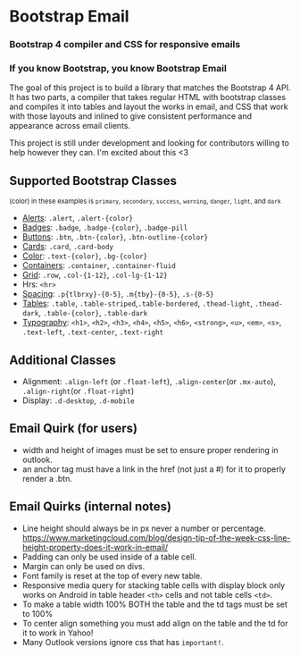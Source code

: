 # Bootstrap Email
### Bootstrap 4 compiler and CSS for responsive emails
### If you know Bootstrap, you know Bootstrap Email

The goal of this project is to build a library that matches the Bootstrap 4 API. It has two parts, a compiler that takes regular HTML with bootstrap classes and compiles it into tables and layout the works in email, and CSS that work with those layouts and inlined to give consistent performance and appearance across email clients.

This project is still under development and looking for contributors willing to help however they can. I'm excited about this <3

## Supported Bootstrap Classes
<small>(color) in these examples is `primary`, `secondary`, `success`, `warning`, `danger`, `light`, and `dark`</small>
- [Alerts](https://getbootstrap.com/docs/4.0/components/alerts/): `.alert`, `.alert-{color}`
- [Badges](https://getbootstrap.com/docs/4.0/components/badge/): `.badge`, `.badge-{color}`, `.badge-pill`
- [Buttons](https://getbootstrap.com/docs/4.0/components/buttons/): `.btn`, `.btn-{color}`, `.btn-outline-{color}`
- [Cards](https://getbootstrap.com/docs/4.0/components/card/): `.card`, `.card-body`
- [Color](https://getbootstrap.com/docs/4.0/utilities/colors/): `.text-{color}`, `.bg-{color}`
- [Containers](https://getbootstrap.com/docs/4.0/layout/overview/#containers): `.container`, `.container-fluid`
- [Grid](https://getbootstrap.com/docs/4.0/layout/grid/): `.row`, `.col-{1-12}`, `.col-lg-{1-12}`
- Hrs: `<hr>`
- [Spacing](https://getbootstrap.com/docs/4.0/utilities/spacing/): `.p{tlbrxy}-{0-5}`, `.m{tby}-{0-5}`, `.s-{0-5}`
- [Tables](https://getbootstrap.com/docs/4.0/content/tables/): `.table`, `.table-striped`,`.table-bordered`, `.thead-light`, `.thead-dark`, `.table-{color}`, `.table-dark`
- [Typography](https://getbootstrap.com/docs/4.0/content/typography/): `<h1>`, `<h2>`, `<h3>`, `<h4>`, `<h5>`, `<h6>`, `<strong>`, `<u>`, `<em>`, `<s>`, `.text-left`, `.text-center`, `.text-right`

## Additional Classes
- Alignment: `.align-left` (or `.float-left`), `.align-center`(or `.mx-auto`), `.align-right`(or `.float-right`)
- Display: `.d-desktop`, `.d-mobile`

## Email Quirk (for users)
- width and height of images must be set to ensure proper rendering in outlook.
- an anchor tag must have a link in the href (not just a #) for it to properly render a .btn.

## Email Quirks (internal notes)
- Line height should always be in px never a number or percentage. https://www.marketingcloud.com/blog/design-tip-of-the-week-css-line-height-property-does-it-work-in-email/
- Padding can only be used inside of a table cell.
- Margin can only be used on divs.
- Font family is reset at the top of every new table.
- Responsive media query for stacking table cells with display block only works on Android in table header `<th>` cells and not table cells `<td>`.
- To make a table width 100% BOTH the table and the td tags must be set to 100%
- To center align something you must add align on the table and the td for it to work in Yahoo!
- Many Outlook versions ignore css that has `important!`.

